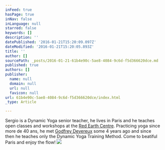 ```yaml
---
inFeed: true
hasPage: true
inNav: false
inLanguage: null
starred: false
keywords: []
description: ''
datePublished: '2016-01-21T15:20:09.097Z'
dateModified: '2016-01-21T15:20:05.893Z'
title: ''
author: []
sourcePath: _posts/2016-01-21-61b4e90c-5ae8-4084-9c6d-f5d366620dce.md
published: true
authors: []
publisher:
  name: null
  domain: null
  url: null
  favicon: null
url: 61b4e90c-5ae8-4084-9c6d-f5d366620dce/index.html
_type: Article

---
```

Sergio is a Dynamic Yoga senior teacher, he lives in Paris and he teaches open classes and workshops at the [Red Earth Centre][0]. Practicing yoga since more de 40 ans, he met [Godfrey Devereux][1] some 4 years ago and since then he teaches only the Dynamic Yoga Training Method. Come to beatiful Paris and enjoy the flow! ![](https://the-grid-user-content.s3-us-west-2.amazonaws.com/1ea93b5e-6c9f-4ab1-adb8-d958ce4ed131.jpg)

[0]: http://www.redearthcentre.com/
[1]: http://www.dynamicyoga.com/